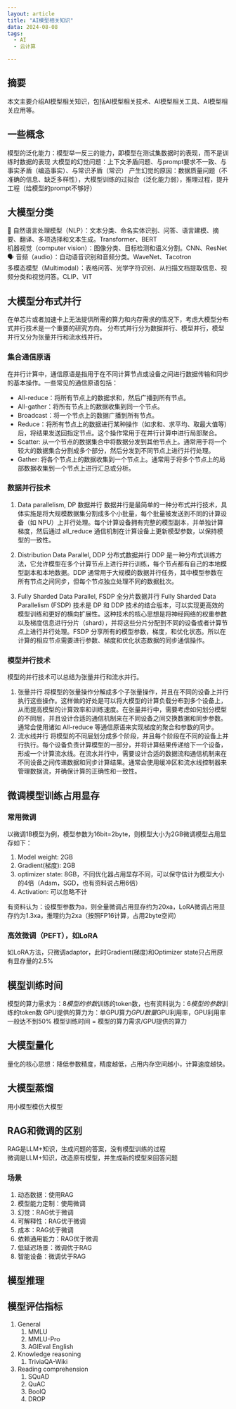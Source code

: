 ```yaml
---
layout: article
title: "AI模型相关知识"
data: 2024-08-08
tags:
  - AI
  - 云计算

---
```



## 摘要

本文主要介绍AI模型相关知识，包括AI模型相关技术、AI模型相关工具、AI模型相关应用等。

## 一些概念

模型的泛化能力：模型举一反三的能力，即模型在测试集数据时的表现，而不是训练时数据的表现
大模型的幻觉问题：上下文矛盾问题、与prompt要求不一致、与事实矛盾（编造事实）、与常识矛盾（常识）
产生幻觉的原因：数据质量问题（不准确的信息、缺乏多样性），大模型训练的过拟合（泛化能力弱），推理过程，提升工程（给模型的prompt不够好）

## 大模型分类

📝 自然语言处理模型（NLP）：文本分类、命名实体识别、问答、语言建模、摘要、翻译、多项选择和文本生成。Transformer、BERT  
机器视觉（computer vision）：图像分类、目标检测和语义分割。CNN、ResNet  
🗣️ 音频（audio）：自动语音识别和音频分类。WaveNet、Tacotron  
多模态模型（Multimodal）：表格问答、光学字符识别、从扫描文档提取信息、视频分类和视觉问答。CLIP、ViT  

## 大模型分布式并行

在单芯片或者加速卡上无法提供所需的算力和内存需求的情况下，考虑大模型分布式并行技术是一个重要的研究方向。
分布式并行分为数据并行、模型并行，模型并行又分为张量并行和流水线并行。

### 集合通信原语

在并行计算中，通信原语是指用于在不同计算节点或设备之间进行数据传输和同步的基本操作。一些常见的通信原语包括：

- All-reduce：将所有节点上的数据求和，然后广播到所有节点。
- All-gather：将所有节点上的数据收集到同一个节点。
- Broadcast：将一个节点上的数据广播到所有节点。
- Reduce：将所有节点上的数据进行某种操作（如求和、求平均、取最大值等）后，将结果发送回指定节点。这个操作常用于在并行计算中进行局部聚合。
- Scatter: 从一个节点的数据集合中将数据分发到其他节点上。通常用于将一个较大的数据集合分割成多个部分，然后分发到不同节点上进行并行处理。
- Gather: 将各个节点上的数据收集到一个节点上。通常用于将多个节点上的局部数据收集到一个节点上进行汇总或分析。

### 数据并行技术

1. Data parallelism, DP 数据并行
   数据并行是最简单的一种分布式并行技术，具体实施是将大规模数据集分割成多个小批量，每个批量被发送到不同的计算设备（如 NPU）上并行处理。每个计算设备拥有完整的模型副本，并单独计算梯度，然后通过 all_reduce 通信机制在计算设备上更新模型参数，以保持模型的一致性。

2. Distribution Data Parallel, DDP 分布式数据并行
   DDP 是一种分布式训练方法，它允许模型在多个计算节点上进行并行训练，每个节点都有自己的本地模型副本和本地数据。DDP 通常用于大规模的数据并行任务，其中模型参数在所有节点之间同步，但每个节点独立处理不同的数据批次。

3. Fully Sharded Data Parallel, FSDP 全分片数据并行
   Fully Sharded Data Parallelism (FSDP) 技术是 DP 和 DDP 技术的结合版本，可以实现更高效的模型训练和更好的横向扩展性。这种技术的核心思想是将神经网络的权重参数以及梯度信息进行分片（shard），并将这些分片分配到不同的设备或者计算节点上进行并行处理。FSDP 分享所有的模型参数，梯度，和优化状态。所以在计算的相应节点需要进行参数、梯度和优化状态数据的同步通信操作。
  
### 模型并行技术

模型的并行技术可以总结为张量并行和流水并行。

1. 张量并行
   将模型的张量操作分解成多个子张量操作，并且在不同的设备上并行执行这些操作。这样做的好处是可以将大模型的计算负载分布到多个设备上，从而提高模型的计算效率和训练速度。在张量并行中，需要考虑如何划分模型的不同层，并且设计合适的通信机制来在不同设备之间交换数据和同步参数。通常会使用诸如 All-reduce 等通信原语来实现梯度的聚合和参数的同步。
2. 流水线并行
   将模型的不同层划分成多个阶段，并且每个阶段在不同的设备上并行执行。每个设备负责计算模型的一部分，并将计算结果传递给下一个设备，形成一个计算流水线。在流水并行中，需要设计合适的数据流和通信机制来在不同设备之间传递数据和同步计算结果。通常会使用缓冲区和流水线控制器来管理数据流，并确保计算的正确性和一致性。

## 微调模型训练占用显存

### 常用微调

以微调1B模型为例，模型参数为16bit=2byte，则模型大小为2GB微调模型占用显存如下：

1. Model weight: 2GB
2. Gradient(梯度): 2GB
3. optimizer state: 8GB，不同优化器占用显存不同，可以保守估计为模型大小的4倍（Adam，SGD，也有资料说占用6倍）
4. Activation: 可以忽略不计

有资料认为：设模型参数为a，则全量微调占用显存约为20xa，LoRA微调占用显存约为1.3xa，推理约为2xa（按照FP16计算，占用2byte空间）

### 高效微调（PEFT），如LoRA

如LoRA方法，只微调adaptor，此时Gradient(梯度)和Optimizer state只占用原有显存量的2.5%

## 模型训练时间

模型的算力需求为：8*模型的参数*训练的token数，也有资料说为：6*模型的参数*训练的token数
GPU提供的算力为：单GPU算力*GPU数量*GPU利用率，GPU利用率一般达不到50%
模型训练时间 = 模型的算力需求/GPU提供的算力

## 大模型量化

量化的核心思想：降低参数精度，精度越低，占用内存空间越小，计算速度越快。

## 大模型蒸馏

用小模型模仿大模型

## RAG和微调的区别

RAG是LLM+知识，生成问题的答案，没有模型训练的过程  
微调是LLM+知识，改造原有模型，并生成新的模型来回答问题

### 场景

1. 动态数据：使用RAG
2. 模型能力定制：使用微调
3. 幻觉：RAG优于微调
4. 可解释性：RAG优于微调
5. 成本：RAG优于微调
6. 依赖通用能力：RAG优于微调
7. 低延迟场景：微调优于RAG
8. 智能设备：微调优于RAG

## 模型推理


## 模型评估指标

1. General
   1. MMLU
   2. MMLU-Pro
   3. AGIEval English
2. Knowledge reasoning
   1. TriviaQA-Wiki
3. Reading comprehension
   1. SQuAD
   2. QuAC
   3. BoolQ
   4. DROP